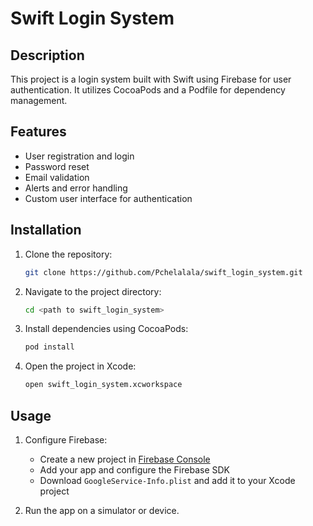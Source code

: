 # Swift Login System

## Description
This project is a login system built with Swift using Firebase for user authentication. It utilizes CocoaPods and a Podfile for dependency management.

## Features
- User registration and login
- Password reset
- Email validation
- Alerts and error handling
- Custom user interface for authentication

## Installation

1. Clone the repository:
    ```bash
    git clone https://github.com/Pchelalala/swift_login_system.git
    ```

2. Navigate to the project directory:
    ```bash
    cd <path to swift_login_system>
    ```

3. Install dependencies using CocoaPods:
    ```bash
    pod install
    ```

4. Open the project in Xcode:
    ```bash
    open swift_login_system.xcworkspace
    ```

## Usage

1. Configure Firebase:
    - Create a new project in [Firebase Console](https://console.firebase.google.com/)
    - Add your app and configure the Firebase SDK
    - Download `GoogleService-Info.plist` and add it to your Xcode project

2. Run the app on a simulator or device.

